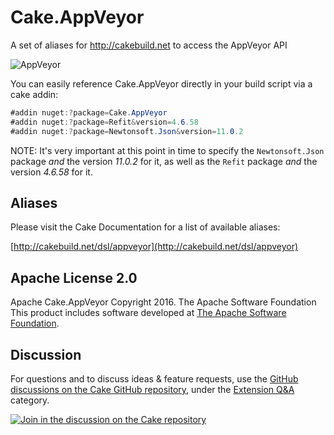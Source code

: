# Cake.AppVeyor

A set of aliases for <http://cakebuild.net> to access the AppVeyor API

![AppVeyor](https://ci.appveyor.com/api/projects/status/github/cake-contrib/Cake.AppVeyor)

You can easily reference Cake.AppVeyor directly in your build script via a cake addin:

```csharp
#addin nuget:?package=Cake.AppVeyor
#addin nuget:?package=Refit&version=4.6.58
#addin nuget:?package=Newtonsoft.Json&version=11.0.2
```

NOTE: It's very important at this point in time to specify the `Newtonsoft.Json` package *and* the version *11.0.2* for it, as well as the `Refit` package *and* the version *4.6.58* for it.

## Aliases

Please visit the Cake Documentation for a list of available aliases:

[http://cakebuild.net/dsl/appveyor](http://cakebuild.net/dsl/appveyor)

## Apache License 2.0

Apache Cake.AppVeyor Copyright 2016. The Apache Software Foundation This product includes software developed at [The Apache Software Foundation](http://www.apache.org/).

## Discussion

For questions and to discuss ideas & feature requests, use the [GitHub discussions on the Cake GitHub repository](https://github.com/cake-build/cake/discussions), under the [Extension Q&A](https://github.com/cake-build/cake/discussions/categories/extension-q-a) category.

[![Join in the discussion on the Cake repository](https://img.shields.io/badge/GitHub-Discussions-green?logo=github)](https://github.com/cake-build/cake/discussions)
